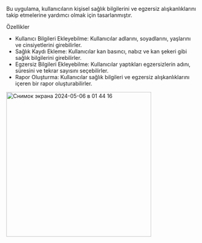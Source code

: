 Bu uygulama, kullanıcıların kişisel sağlık bilgilerini ve egzersiz alışkanlıklarını takip etmelerine yardımcı olmak için tasarlanmıştır.

Özellikler
- Kullanıcı Bilgileri Ekleyebilme: Kullanıcılar adlarını, soyadlarını, yaşlarını ve cinsiyetlerini girebilirler.
- Sağlık Kaydı Ekleme: Kullanıcılar kan basıncı, nabız ve kan şekeri gibi sağlık bilgilerini girebilirler.
- Egzersiz Bilgileri Ekleyebilme: Kullanıcılar yaptıkları egzersizlerin adını, süresini ve tekrar sayısını seçebilirler.
- Rapor Oluşturma: Kullanıcılar sağlık bilgileri ve egzersiz alışkanlıklarını içeren bir rapor oluşturabilirler.
<img width="383" alt="Снимок экрана 2024-05-06 в 01 44 16" src="https://github.com/Munavvarbegim/proje12/assets/168825452/2f527540-66fd-43ab-a42a-471aba9d96bf">
